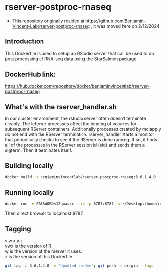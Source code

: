 # rserver-postproc-rnaseq

* This repository originally resided at https://github.com/Benjamin-Vincent-Lab/rserver-postproc-rnaseq , it was moved here on 2/12/2024

## Introduction
This Dockerfile is used to setup an RStudio server that can be used to do post processing of RNA-seq data using the StarSalmon package.


## DockerHub link:  
https://hub.docker.com/repository/docker/benjaminvincentlab/rserver-postproc-rnaseq   


## What's with the rserver_handler.sh
In our cluster environment, the rstudio server often doesn't terminate cleanly.  The leftover processes affect the binding of volumes for subsequent RServer containers. Additionally processes created by mclapply do not end with the RServer termination.  rserver_handler starts a monitor that periodically checks to see if the RServer is done running.  If so, it finds all of the processes in the RServer session id (sid) and sends them a sigterm. Then it terminates itself.


## Building locally
```bash
docker build -t benjaminvincentlab/rserver-postproc-rnaseq:3.6.1.4.0 .
```


## Running locally
```bash
docker run -e PASSWORD=12qwaszx --rm -p 8787:8787 -v ~/Desktop:/home/rstudio   benjaminvincentlab/rserver-postproc-rnaseq:3.6.1.4.0 8787
```
Then direct browser to localhost:8787.  

## Tagging
v.w.x.y.z  
vwx is the version of R.  
w is the version of the rserver it uses.  
z is the version of this Dockerfile.  
```bash  
git tag -a 3.6.1.4.0 -m "Upadted readme"; git push -u origin --tags  
```

